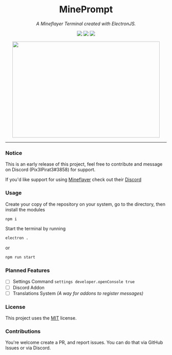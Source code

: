 <h1 align="center">MinePrompt</h1>
<p align="center"><i>A Mineflayer Terminal created with ElectronJS.</i></p>

<p align="center">
  <img src="https://img.shields.io/github/repo-size/Pix3lPirat3/mineprompt" />
  <img src="https://img.shields.io/github/contributors/Pix3lPirat3/mineprompt" />
  <img src="https://img.shields.io/github/license/Pix3lPirat3/mineprompt" />
</p>

<p align="center">
  <img width="460" height="300" src="https://i.imgur.com/Jar4wMi.png">
</p>

---

### Notice
This is an early release of this project, feel free to contribute and message on Discord (Pix3lPirat3#3858) for support.

If you'd like support for using [Mineflayer](https://github.com/PrismarineJS/mineflayer/) check out their [Discord](https://discord.gg/sMvsKNvPc5)

### Usage

Create your copy of the repository on your system, go to the directory, then install the modules
```bash
npm i
```

Start the terminal by running
```bash
electron .
```
or
```bash
npm run start
```

### Planned Features

- [ ] Settings Command `settings developer.openConsole true`
- [ ] Discord Addon
- [ ] Translations System *(A way for addons to register messages)*

### License

This project uses the [MIT](https://github.com/Pix3lPirat3/mineprompt/blob/main/LICENSE) license.

### Contributions

You're welcome create a PR, and report issues. You can do that via GitHub Issues or via Discord.
